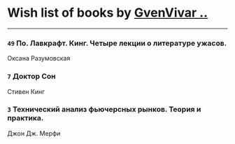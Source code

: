 # Wish list of books by [GvenVivar ..](https://www.facebook.com/app_scoped_user_id/158266434925901/)
---

### `49` По. Лавкрафт. Кинг. Четыре лекции о литературе ужасов.
Оксана Разумовская

### `7` Доктор Сон
Стивен Кинг

### `3` Технический анализ фьючерсных рынков. Теория и практика.
Джон Дж. Мерфи

